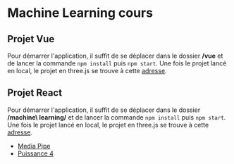 # Machine Learning cours
## Projet Vue
Pour démarrer l'application, il suffit de se déplacer dans le dossier **/vue** et de lancer la commande ```npm install``` puis ```npm start```. Une fois le projet lancé en local, le projet en three.js se trouve à cette [adresse](http://localhost:8080/#/three).
## Projet React
Pour démarrer l'application, il suffit de se déplacer dans le dossier **/machine\ learning/** et de lancer la commande ```npm install``` puis ```npm start```. Une fois le projet lancé en local, le projet en three.js se trouve à cette [adresse](http://localhost:3000).
* [Media Pipe](http://localhost:3000/puissance-4)
* [Puissance 4](http://localhost:3000/mediapipe)